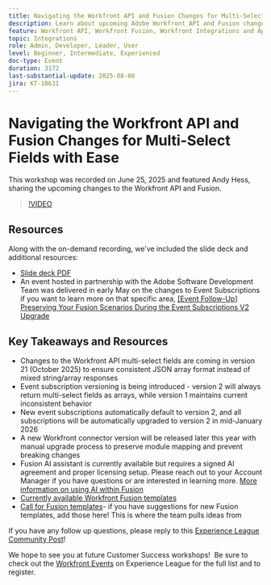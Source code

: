 ```yaml
---
title: Navigating the Workfront API and Fusion Changes for Multi-Select Fields with Ease
description: Learn about upcoming Adobe Workfront API and Fusion changes, including multi-select field updates, event subscription versioning, and strategies to prevent breaking changes.
feature: Workfront API, Workfront Fusion, Workfront Integrations and Apps
topic: Integrations
role: Admin, Developer, Leader, User
level: Beginner, Intermediate, Experienced
doc-type: Event
duration: 3172
last-substantial-update: 2025-08-08
jira: KT-18631
---
```


# Navigating the Workfront API and Fusion Changes for Multi-Select Fields with Ease

This workshop was recorded on June 25, 2025 and featured Andy Hess, sharing the upcoming changes to the Workfront API and Fusion.

>[!VIDEO](https://video.tv.adobe.com/v/3469978/?learn=on&enablevpops)

## Resources

Along with the on-demand recording, we’ve included the slide deck and additional resources:
* [Slide deck PDF](https://workfront-experience.s3.us-west-2.amazonaws.com/Training/Guides/Customer+Success+at+Scale/Navigating+the+API+and+Fusion+Changes+for+Multi-Select+Fields+with+Ease+062425.pdf)
* An event hosted in partnership with the Adobe Software Development Team was delivered in early May on the changes to Event Subscriptions if you want to learn more on that specific area, [[Event Follow-Up] Preserving Your Fusion Scenarios During the Event Subscriptions V2 Upgrade](https://experienceleaguecommunities.adobe.com/t5/workfront-discussions/event-follow-up-preserving-your-fusion-scenarios-during-the/m-p/754182#M4041)

## Key Takeaways and Resources

* Changes to the Workfront API multi-select fields are coming in version 21 (October 2025) to ensure consistent JSON array format instead of mixed string/array responses
* Event subscription versioning is being introduced - version 2 will always return multi-select fields as arrays, while version 1 maintains current inconsistent behavior
* New event subscriptions automatically default to version 2, and all subscriptions will be automatically upgraded to version 2 in mid-January 2026
* A new Workfront connector version will be released later this year with manual upgrade process to preserve module mapping and prevent breaking changes
* Fusion AI assistant is currently available but requires a signed AI agreement and proper licensing setup. Please reach out to your Account Manager if you have questions or are interested in learning more. [More information on using AI within Fusion](https://experienceleague.adobe.com/en/docs/workfront-fusion/using/manage-scenarios/fusion-ai-assistant)
* [Currently available Workfront Fusion templates](https://experienceleague.adobe.com/en/docs/workfront-fusion/using/create-and-manage-templates/currently-available-fusion-templates)
* [Call for Fusion templates](https://experienceleaguecommunities.adobe.com/t5/workfront-discussions/call-for-fusion-template-ideas/m-p/732085#M3686)- if you have suggestions for new Fusion templates, add those here! This is where the team pulls ideas from  

If you have any follow up questions, please reply to this [Experience League Community Post](https://experienceleaguecommunities.adobe.com/t5/workfront-discussions/event-follow-up-navigating-the-workfront-api-and-fusion-changes/td-p/761253)! 

We hope to see you at future Customer Success workshops!  Be sure to check out the [Workfront Events](https://experienceleague.adobe.com/events/?filters=Workfront) on Experience League for the full list and to register.